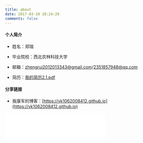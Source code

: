 ```yaml
---
title: about
date: 2017-03-10 18:24:29
comments: false
---
```


#### 个人简介

- 姓名：郑瑞

- 毕业院校：西北农林科技大学

- 邮箱：zhengrui2012013343@gmail.com/2351857948@qq.com

- 简历：[我的简历2.1.pdf](我的简历2.1.pdf)

#### 分享链接

- 我康军的博客：[https://yk1062008412.github.io](https://yk1062008412.github.io)

<iframe frameborder="no" border="0" marginwidth="0" marginheight="0" width=330 height=86 src="//music.163.com/outchain/player?type=2&id=436514312&auto=0&height=66"></iframe>

